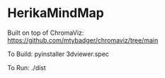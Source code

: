 # HerikaMindMap

Built on top of ChromaViz: https://github.com/mtybadger/chromaviz/tree/main

To Build:
pyinstaller 3dviewer.spec

To Run:
./dist


